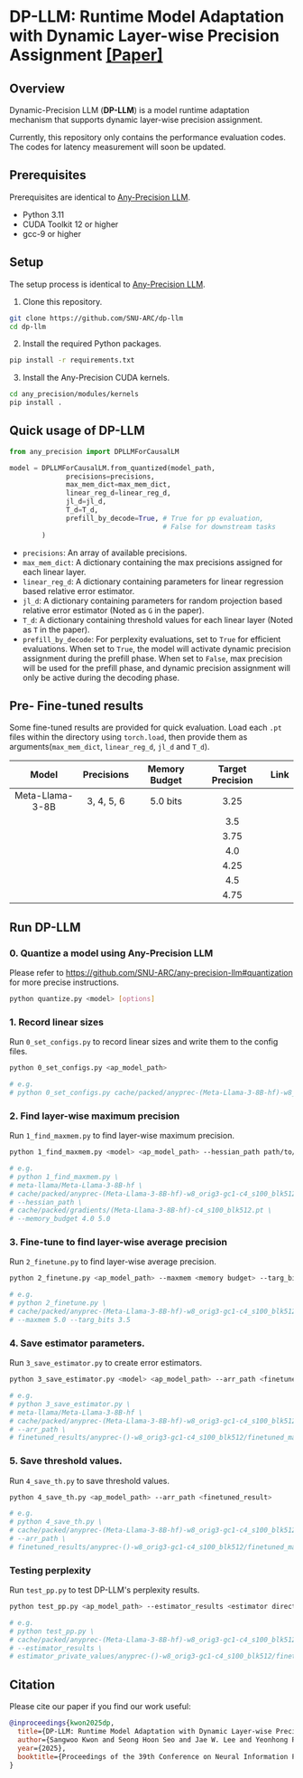 # DP-LLM: Runtime Model Adaptation with Dynamic Layer-wise Precision Assignment [[Paper]](https://arxiv.org/abs/2508.06041)

## Overview
Dynamic-Precision LLM (**DP-LLM**) is a model runtime adaptation mechanism that supports dynamic layer-wise precision assignment.

Currently, this repository only contains the performance evaluation codes. The codes for latency measurement will soon be updated.

## Prerequisites
Prerequisites are identical to [Any-Precision LLM](https://github.com/SNU-ARC/any-precision-llm).
- Python 3.11
- CUDA Toolkit 12 or higher
- gcc-9 or higher

## Setup
The setup process is identical to [Any-Precision LLM](https://github.com/SNU-ARC/any-precision-llm).

1. Clone this repository.

```bash
git clone https://github.com/SNU-ARC/dp-llm
cd dp-llm
```

2. Install the required Python packages.

```bash
pip install -r requirements.txt
```

3. Install the Any-Precision CUDA kernels.

```bash
cd any_precision/modules/kernels
pip install .
```

## Quick usage of DP-LLM
```python
from any_precision import DPLLMForCausalLM

model = DPLLMForCausalLM.from_quantized(model_path,
              precisions=precisions,
              max_mem_dict=max_mem_dict,
              linear_reg_d=linear_reg_d,
              jl_d=jl_d,
              T_d=T_d,
              prefill_by_decode=True, # True for pp evaluation, 
                                      # False for downstream tasks
        )
```

- `precisions`: An array of available precisions.
- `max_mem_dict`: A dictionary containing the max precisions assigned for each linear layer.
- `linear_reg_d`: A dictionary containing parameters for linear regression based relative error estimator.
- `jl_d`: A dictionary containing parameters for random projection based relative error estimator (Noted as `G` in the paper).
- `T_d`: A dictionary containing threshold values for each linear layer (Noted as `T` in the paper).
- `prefill_by_decode`: For perplexity evaluations, set to `True` for efficient evaluations. When set to `True`, the model will activate dynamic precision assignment during the prefill phase. When set to `False`, max precision will be used for the prefill phase, and dynamic precision assignment will only be active during the decoding phase.  

## Pre- Fine-tuned results
Some fine-tuned results are provided for quick evaluation. Load each `.pt` files within the directory using `torch.load`, then provide them as arguments(`max_mem_dict`, `linear_reg_d`, `jl_d` and `T_d`). 

| Model | Precisions | Memory Budget | Target Precision | Link |
| :---: | :--------: | :-----------: | :--------------: | :--: |
| Meta-Llama-3-8B | 3, 4, 5, 6 | 5.0 bits | 3.25 | |
| | | | 3.5 | |
| | | | 3.75 | |
| | | | 4.0 | |
| | | | 4.25 | |
| | | | 4.5 | |
| | | | 4.75 | |


## Run DP-LLM
### 0. Quantize a model using Any-Precision LLM
Please refer to https://github.com/SNU-ARC/any-precision-llm#quantization for more precise instructions.
```bash
python quantize.py <model> [options]
```

### 1. Record linear sizes
Run `0_set_configs.py` to record linear sizes and write them to the config files.
```bash
python 0_set_configs.py <ap_model_path>

# e.g. 
# python 0_set_configs.py cache/packed/anyprec-(Meta-Llama-3-8B-hf)-w8_orig3-gc1-c4_s100_blk512
```

### 2. Find layer-wise maximum precision
Run `1_find_maxmem.py` to find layer-wise maximum precision.
```bash
python 1_find_maxmem.py <model> <ap_model_path> --hessian_path path/to/hessian --memory_budget <memory budgets>

# e.g. 
# python 1_find_maxmem.py \
# meta-llama/Meta-Llama-3-8B-hf \
# cache/packed/anyprec-(Meta-Llama-3-8B-hf)-w8_orig3-gc1-c4_s100_blk512 \
# --hessian_path \
# cache/packed/gradients/(Meta-Llama-3-8B-hf)-c4_s100_blk512.pt \
# --memory_budget 4.0 5.0
```

### 3. Fine-tune to find layer-wise average precision
Run `2_finetune.py` to find layer-wise average precision.
```bash
python 2_finetune.py <ap_model_path> --maxmem <memory budget> --targ_bits <target precision>

# e.g. 
# python 2_finetune.py \
# cache/packed/anyprec-(Meta-Llama-3-8B-hf)-w8_orig3-gc1-c4_s100_blk512 \
# --maxmem 5.0 --targ_bits 3.5
```

### 4. Save estimator parameters.
Run `3_save_estimator.py` to create error estimators.
```bash
python 3_save_estimator.py <model> <ap_model_path> --arr_path <finetuned result>

# e.g. 
# python 3_save_estimator.py \
# meta-llama/Meta-Llama-3-8B-hf \
# cache/packed/anyprec-(Meta-Llama-3-8B-hf)-w8_orig3-gc1-c4_s100_blk512 \
# --arr_path \
# finetuned_results/anyprec-()-w8_orig3-gc1-c4_s100_blk512/finetuned_max5.0_3b-6b_th_pb_train_0.01_1.0_5ep_targ3.5b_init_0-1000_adam.pt
```

### 5. Save threshold values.
Run `4_save_th.py` to save threshold values.

```bash
python 4_save_th.py <ap_model_path> --arr_path <finetuned_result>

# e.g.
# python 4_save_th.py \
# cache/packed/anyprec-(Meta-Llama-3-8B-hf)-w8_orig3-gc1-c4_s100_blk512 \
# --arr_path \
# finetuned_results/anyprec-()-w8_orig3-gc1-c4_s100_blk512/finetuned_max5.0_3b-6b_th_pb_train_0.01_1.0_5ep_targ3.5b_init_0-1000_adam.pt
```

### Testing perplexity
Run `test_pp.py` to test DP-LLM's perplexity results.

```bash
python test_pp.py <ap_model_path> --estimator_results <estimator directory>

# e.g.
# python test_pp.py \
# cache/packed/anyprec-(Meta-Llama-3-8B-hf)-w8_orig3-gc1-c4_s100_blk512 \
# --estimator_results \
# estimator_private_values/anyprec-()-w8_orig3-gc1-c4_s100_blk512/finetuned_max5.0_3b-6b_th_pb_train_0.01_1.0_5ep_targ3.5b_init_0-1000_adam
```

## Citation

Please cite our paper if you find our work useful:

```bibtex
@inproceedings{kwon2025dp,
  title={DP-LLM: Runtime Model Adaptation with Dynamic Layer-wise Precision Assignment},
  author={Sangwoo Kwon and Seong Hoon Seo and Jae W. Lee and Yeonhong Park},
  year={2025},
  booktitle={Proceedings of the 39th Conference on Neural Information Processing Systems}
}
```